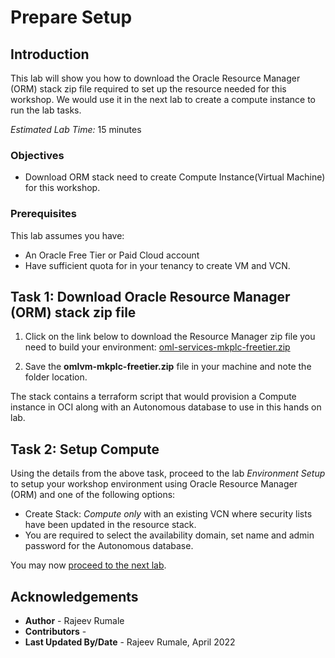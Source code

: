 # Prepare Setup

## Introduction
This lab will show you how to download the Oracle Resource Manager (ORM) stack zip file required to set up the resource needed for this workshop. We would use it in the next lab to create a compute instance to run the lab tasks.

*Estimated Lab Time:* 15 minutes

### Objectives
-   Download ORM stack need to create Compute Instance(Virtual Machine) for this workshop.

### Prerequisites
This lab assumes you have:
- An Oracle Free Tier or Paid Cloud account
- Have sufficient quota for in your tenancy to create VM and VCN.

## Task 1: Download Oracle Resource Manager (ORM) stack zip file
1.  Click on the link below to download the Resource Manager zip file you need to build your environment: [oml-services-mkplc-freetier.zip](https://objectstorage.us-ashburn-1.oraclecloud.com/p/OZ4PWWp2n3l58f_vpD8oi6wJNwkGV0hseq4F6IsRKEANngipzmpll9tKRSBVQxYu/n/oraclepartnersas/b/omlvm-mkplc-freetier/o/oml-services-mkplc-freetier.zip)

2.  Save the **omlvm-mkplc-freetier.zip** file in your machine and note the folder location.


The stack contains a terraform script that would provision a Compute instance in OCI along with an Autonomous database to use in this hands on lab.

## Task 2: Setup Compute   
Using the details from the above task, proceed to the lab *Environment Setup* to setup your workshop environment using Oracle Resource Manager (ORM) and one of the following options:
  -  Create Stack:  *Compute only* with an existing VCN where security lists have been updated in the resource stack.
  -  You are required to select the availability domain, set name and admin password for the Autonomous database.  


You may now [proceed to the next lab](#next).

## Acknowledgements

* **Author** - Rajeev Rumale
* **Contributors** -  
* **Last Updated By/Date** - Rajeev Rumale, April 2022
